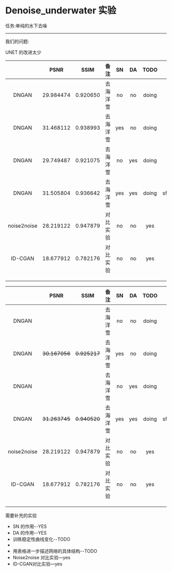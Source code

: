 # Denoise_underwater 实验

任务:单纯的水下去噪

---

我们的问题:

UNET 的改进太少

|             | PSNR | SSIM |   备注   |  SN  |  DA  |  TODO  | URL |
| :---------: | :--: | :--: | :--: | :--: | :--: | :------: | :------: |
|    DNGAN    | 29.984474 | 0.920650 | 去海洋雪 |  no  |  no  |  doing  | sftp://222.195.151.21:3900//home/ouc/cy/work_jiang/DNGAN/DNGAN |
|    DNGAN    | 31.468112 | 0.938993 | 去海洋雪 | yes  |  no  |  doing  | sftp://222.195.151.21:3900//home/ouc/cy/work_jiang/DNGAN/DNGAN+sn |
|    DNGAN    | 29.749487 | 0.921075 | 去海洋雪 |  no  | yes  | doing | sftp://222.195.151.21:3900//home/ouc/cy/work_jiang/DNGAN/DNGAN+da |
|    DNGAN    | 31.505804 | 0.936642 | 去海洋雪 | yes  | yes  | doing | sftp://222.195.151.21:3900//home/ouc/cy/work_jiang/DNGAN/DNGAN+sn+da |
| noise2noise | 28.219122 | 0.947879 | 对比实验 |  no  |  no  |  yes  | sftp://222.195.151.21:3902//home/hx/cy/work_jiang/noise2noise-pytorch |
|   ID-CGAN   | 18.677912 | 0.782176 |  对比实验  |  no  |  no | yes | sftp://222.195.151.21:3902//home/hx/cy/work_jiang/Single-Image-De-Raining-Keras |
|             |      |      |          |      |      |      |      |
|             |      |      |          |      |      |      |      |
|             |      |      |          |      |      |      |      |

|             |     PSNR      |     SSIM     | 备注     |  SN  |  DA  | TODO  |                             URL                              |
| :---------: | :-----------: | :----------: | -------- | :--: | :--: | :---: | :----------------------------------------------------------: |
|    DNGAN    |               |              | 去海洋雪 |  no  |  no  | doing | sftp://222.195.151.21:3900//home/ouc/cy/work_jiang/DNGAN/DNGAN |
|    DNGAN    | ~~30.167056~~ | ~~0.925217~~ | 去海洋雪 | yes  |  no  | doing | sftp://222.195.151.21:3900//home/ouc/cy/work_jiang/DNGAN/DNGAN+sn |
|    DNGAN    |               |              | 去海洋雪 |  no  | yes  | doing | sftp://222.195.151.21:3900//home/ouc/cy/work_jiang/DNGAN/DNGAN+da |
|    DNGAN    | ~~31.263745~~ | ~~0.940520~~ | 去海洋雪 | yes  | yes  | doing | sftp://222.195.151.21:3900//home/ouc/cy/work_jiang/DNGAN/DNGAN+sn+da |
| noise2noise |   28.219122   |   0.947879   | 对比实验 |  no  |  no  |  yes  | sftp://222.195.151.21:3902//home/hx/cy/work_jiang/noise2noise-pytorch |
|   ID-CGAN   |   18.677912   |   0.782176   | 对比实验 |  no  |  no  |  yes  | sftp://222.195.151.21:3902//home/hx/cy/work_jiang/Single-Image-De-Raining-Keras |
|             |               |              |          |      |      |       |                                                              |
|             |               |              |          |      |      |       |                                                              |
|             |               |              |          |      |      |       |                                                              |



需要补充的实验

- SN 的作用--YES
- DA 的作用--YES
- 训练稳定性曲线变化--TODO
- 
- 用表格进一步描述网络的具体结构--TODO
- Noise2noise 对比实验—yes
- ID-CGAN对比实验—yes

